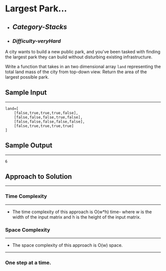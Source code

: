 # Largest Park...

- ## **_Category-Stacks_**
- ### **_Difficulty-veryHard_**

A city wants to build a new public park, and you've been tasked with finding the largest park they can build without disturbing existing infrastructure.

Write a function that takes in an two dimensional array `land` representing the total land mass of the city from top-down view. Return the area of the largest possible park.

## Sample Input

---

```
land=[
    [false,true,true,true,false],
    [false,false,false,true,false],
    [false,false,false,false,false],
    [false,true,true,true,true]
]
```

## Sample Output

---

```
6
```

## Approach to Solution

---

### Time Complexity

---

- The time complexity of this approach is O(w\*h) time- where w is the width of the input matrix and h is the height of the input matrix.

### Space Complexity

---

- The space complexity of this approach is O(w) space.

---

### One step at a time.
